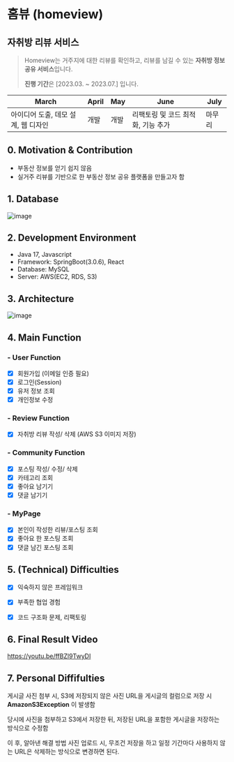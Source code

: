 # 홈뷰 (homeview)
## 자취방 리뷰 서비스 
> Homeview는 거주지에 대한 리뷰를 확인하고, 리뷰를 남길 수 있는 **자취방 정보 공유 서비스**입니다.
> 
>**진행 기간**은 [2023.03. ~ 2023.07.] 입니다.

|March|April|May|June|July|
|------|---|---|------|---|
|아이디어 도출, 데모 설계, 웹 디자인|개발|개발|리팩토링 및 코드 최적화, 기능 추가|마무리|


## 0. Motivation & Contribution
* 부동산 정보를 얻기 쉽지 않음
* 실거주 리뷰를 기반으로 한 부동산 정보 공유 플랫폼을 만들고자 함


## 1. Database 
![image](https://github.com/user-attachments/assets/20fc5f2d-e708-4ad3-a435-124008065547)

## 2. Development Environment
* Java 17, Javascript
* Framework: SpringBoot(3.0.6), React
* Database: MySQL
* Server: AWS(EC2, RDS, S3)

## 3. Architecture
![image](https://github.com/user-attachments/assets/9ab7ac7d-4768-4cc6-8340-2c0924a86c90)



## 4. Main Function
### - User Function
- [x] 회원가입 (이메일 인증 필요)
- [x] 로그인(Session)
- [x] 유저 정보 조회
- [x] 개인정보 수정
### - Review Function
- [x] 자취방 리뷰 작성/ 삭제 (AWS S3 이미지 저장)

### - Community Function
- [x] 포스팅 작성/ 수정/ 삭제
- [x] 카테고리 조회
- [x] 좋아요 남기기
- [x] 댓글 남기기

### - MyPage
- [x] 본인이 작성한 리뷰/포스팅 조회
- [x] 좋아요 한 포스팅 조회
- [x] 댓글 남긴 포스팅 조회

## 5. (Technical) Difficulties
- [x] 익숙하지 않은 프레임워크
- [x] 부족한 협업 경험
- [x] 코드 구조화 문제, 리팩토링
      

## 6. Final Result Video
https://youtu.be/ffBZl9TwyDI

## 7. Personal Diffifulties
게시글 사진 첨부 시, S3에 저장되지 않은 사진 URL을 게시글의 컬럼으로 저장 시 **AmazonS3Exception** 이 발생함

당시에 사진을 첨부하고 S3에서 저장한 뒤, 저장된 URL을 포함한 게시글을 저장하는 방식으로 수정함

이 후, 알아낸 해결 방법
사진 업로드 시, 무조건 저장을 하고 일정 기간마다 사용하지 않는 URL은 삭제하는 방식으로 변경하면 된다.
